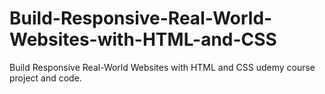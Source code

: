 # Build-Responsive-Real-World-Websites-with-HTML-and-CSS
Build Responsive Real-World Websites with HTML and CSS udemy course project and code.
